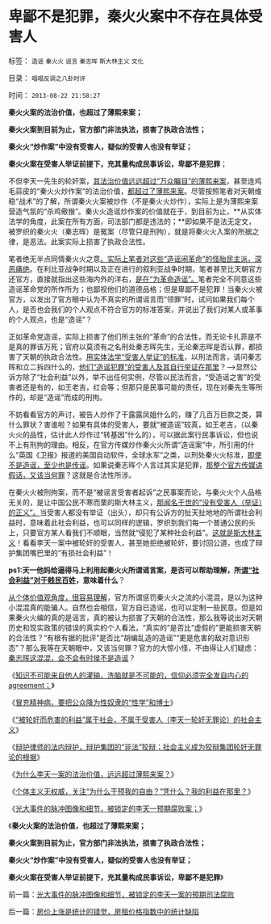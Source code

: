 # 卑鄙不是犯罪，秦火火案中不存在具体受害人

标签： `造谣` `秦火火` `谣言` `秦志晖` `斯大林主义` `文化` 

目录： `唱唱反调之八卦时评`

时间： `2013-08-22 21:58:27`

**秦火火案的法治价值，也超过了薄熙来案；**

**秦火火案到目前为止，官方部门非法执法，损害了执政合法性；**

**秦火火“炒作案”中没有受害人，疑似的受害人也没有举证；**

**秦火火案在受害人举证前提下，充其量构成民事诉讼，卑鄙不是犯罪**；

不但李天一先生的轮奸案，[其法治价值远远超过“万众瞩目”的薄熙来案](../../../2013/8/21/李天一案的法治价值，远远超过薄熙来案.md)，甚至连鸡毛蒜皮的“秦火火炒作案”的法治价值，[都超过了薄熙来案](../../../2013/8/2/讲政治的案例，没有法治的循例价值，“下不为例”.md)。尽管按照笔者对天朝维稳“战术”的了解，所谓秦火火案被炒作（不是秦火火炒作），实际上是为薄熙来案营造气氛的“杀鸡儆猴”。秦火火造谣炒作案的价值就在于，到目前为止，**从实体法学的角度，此案在所有方面，司法部门都是违法的；**即如果不是法无定文，被罗织的秦火火（秦志晖）是冤案（尽管只是刑拘），就是将秦火火入案的所据之律，是恶法。此案实际上损害了执政合法性。

笔者绝无半点同情秦火火之意[。实际上笔者对这些“造谣闹革命”的怪胎民主派，深恶痛绝](../../../2012/4/4/画蛇添足的“严打谣言”，恐惧的不是“造谣传谣的人”.md)。在利比亚战争时期以及正在进行的叙利亚战争时期，笔者甚至比天朝官方还官方，直接就指出这些海内外的洋右，[是在“为革命造谣”。](../../../2011/4/22/卡扎菲的雇佣军和利比亚的户籍制度.md)笔者完全不同意这些造谣革命党的所作所为；也鄙视他们的道德品格；但是卑鄙不是犯罪！当秦火火被官方，以发出了官方眼中认为不真实的所谓谣言而“领罪”时，试问如果我们每个人，是否也会我们的个人观点不符合官方的标准答案，并说出了我们对某人或革事的个人观点，也是“造谣”？

正如革命党造谣，实际上损害了他们所主张的“革命”的合法性，而无论卡扎菲是不是真的罪该万死；官府以莫须有之名刑处秦志晖先生，无论秦志晖是否认罪，都损害了天朝的执政合法性。[用实体法学“受害人举证”的标准](../../../2012/4/23/私有制原则：世界上没有残害无辜的正义；.md)，以刑法而言，请问秦志晖和立二拆四什么的，[他们“造谣犯罪”的受害人及其自行举证在那里](../../../2012/4/20/没有受害人的“正义”的受害人.md)？——>显然公诉方除了“社会利益”以外，举不出任何实例，尽管以民法而言，“受造谣之害”的受害者还是有的，如王老吉，红会等；但那只是民事可能的责任，现在对秦先生等所作的，却是“造谣”而成的刑拘。

不妨看看官方的声讨，被告人炒作了干露露凤姐什么的，赚了几百万巨款之类，算什么罪状？害谁啦？如果有具体的受害人，要就“被造谣”较真，如王老吉，（以秦火火的品性，估计此人炒作过“转基因”什么的），可以据此案行民事诉讼，但也说不上有刑拘的理由。相反，在官方传媒炒作秦火火所谓“造谣案”中，所引用的什么“英国《卫报》报道的美国自动软件，全球水军”之类，以刑处秦火火标准，[即使不是造谣，至少也是传谣](../../../2011/11/1/垄断的传媒一直享有造谣的特许权.md)。如果说秦志晖个人言过其实是犯罪，[那整个官方传媒讲假话，又该当何罪](../../../2012/5/2/“谎言不要紧，只要主义真”的正义信仰.md)？这就是合法性所涉。

在秦火火被刑拘案，而不是“被谣言受害者起诉”之民事案而论，与秦火火个人品格无关的，是让中国公民不寒而栗的斯大林主义，[那闻名于世的“没有受害人（举证）的正义”。](../../../2013/1/24/人性本私的法学方程式.md)当受害人都没有举证（出头），却只有公诉方的扯天扯地地的所谓社会利益时，意味着此社会利益，也可以同样的逻辑，罗织到我们每一个普通公民的头上，只要官方某人看我们不顺眼，当然就“侵犯了某种社会利益”。[这就是斯大林主义](http://darthvad.blog.163.com/blog/static/53399470201232981731569/)！看看李天一案中被轮奸的受害人，甚至她拒绝被轮奸，要讨回公道，也成了辩护集团嘴巴里的“有损社会利益”！

**ps1:天一他妈给逼得马上利用起秦火火所谓谣言案，是否可以帮助理解，所[谓“社会利益”对于贱民百姓](../../../2013/8/21/辩护律师的法内辩护，辩护集团的“非法”狡辩.md)，意味着什么**？

[从个体价值观角度，很容易理解](../../../2012/5/3/“绝对真实”的“细节理性主义”制造谣言.md)，官方所谓惩罚秦火火之流的小混混，是以为这种小混混真的能骗人。自然也会相信，官方自已造谣，也可以定制一些民意。但是如果秦火火编的真的是谣言，真的被认为损害了天朝的合法性，那么我等说出对天朝历史和现实政策的错误的真实的个人看法，“真实的”是否比“虚假的”更能损害天朝的合法性？“有根有据的批评”是否比“胡编乱造的造谣”“更是危害的敌对意识形态”？那么我等在天朝眼中，又该当何罪？官方的大惊小怪，不由得让人们疑虑：[秦志晖这混混，会不会有时侯不是造谣](../../../2010/11/30/为什么处罚造谣将制造恐慌？.md)？

《[知识不可能来自他人的灌输，洗脑就是不可能的，信仰必须完全发自内心的agreement；](../../../2013/8/19/知识论的认知，大学无书，交流沟通学.md)》

《[冒充精神病，要把公众降为性奴隶的“性学”和博士](../../../2013/8/20/冒充精神病的“性学”和博士.md)》

《[“被轮奸而危害的利益”属于社会，不属于受害人（李天一轮奸无罪论）的社会主义](../../../2013/8/20/被李天一辩护集团轮奸的社会主义.md)》

《[辩护律师的法内辩护，辩护集团的“非法”狡辩；社会主义成为狡辩集团轮奸无罪论的根据](../../../2013/8/21/辩护律师的法内辩护，辩护集团的“非法”狡辩.md)》

《[为什么李天一案的法治价值，远远超过薄熙来案？](../../../2013/8/21/李天一案的法治价值，远远超过薄熙来案.md)》

《[个体主义无权威，关注“为什么干预我的自由？”凭什么？我的利益在那里？](../../../2013/8/21/很不够社会主义的习惯法，杀人不眨眼的美国佬精神.md)》

《[光大事件的脉冲图像和细节，被锁定的李天一预期腐败案；](../../../2013/8/21/光大事件的脉冲图像和细节，被锁定的李天一案的预期司法腐败.md)》

《**秦火火案的法治价值，也超过了薄熙来案；**

**秦火火案到目前为止，官方部门非法执法，损害了执政合法性；**

**秦火火“炒作案”中没有受害人，疑似的受害人也没有举证；**

**秦火火案在受害人举证前提下，充其量构成民事诉讼，卑鄙不是犯罪**》



前一篇：[光大事件的脉冲图像和细节，被锁定的李天一案的预期司法腐败](../../../2013/8/21/光大事件的脉冲图像和细节，被锁定的李天一案的预期司法腐败.md)

后一篇：[房价上涨是统计的错觉，房租价格指数中的统计缺陷](../../../2013/8/22/房价上涨是统计的错觉，房租价格指数中的统计缺陷.md)